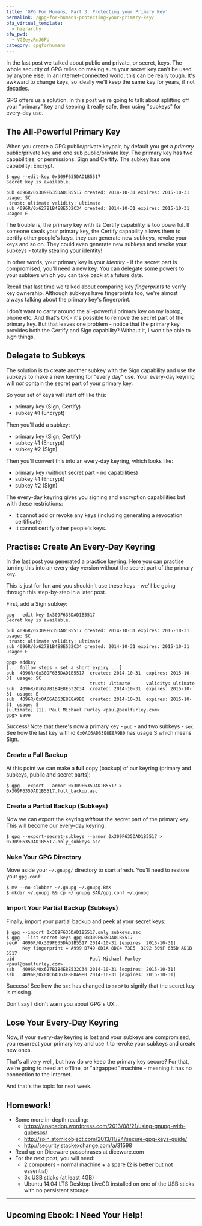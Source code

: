 ```yaml
---
title: 'GPG For Humans, Part 3: Protecting your Primary Key'
permalink: /gpg-for-humans-protecting-your-primary-key/
bfa_virtual_template:
  - hierarchy
sfw_pwd:
  - VGZeyzRnJ6FU
category: gpgforhumans
---
```

In the last post we talked about public and private, or secret, keys. The whole security of GPG relies on making sure your secret key can't be used by anyone else. In an Internet-connected world, this can be really tough. It's awkward to change keys, so ideally we'll keep the same key for years, if not decades.

GPG offers us a solution. In this post we're going to talk about splitting off your "primary" key and keeping it really safe, then using "subkeys" for every-day use.

## The All-Powerful Primary Key

When you create a GPG public/private keypair, by default you get a *primary* public/private key and one sub public/private key. The primary key has two capabilities, or permissions: Sign and Certify. The subkey has one capability: Encrypt.

    $ gpg --edit-key 0x309F635DAD1B5517
    Secret key is available.
    
    pub 4096R/0x309F635DAD1B5517 created: 2014-10-31 expires: 2015-10-31 usage: SC 
     trust: ultimate validity: ultimate
    sub 4096R/0x627B1B4E8E532C34 created: 2014-10-31 expires: 2015-10-31 usage: E


The trouble is, the primary key with its Certify capability is too powerful. If someone steals your primary key, the Certify capability allows them to certify other people's keys, they can generate new subkeys, revoke your keys and so on. They could even generate new subkeys and revoke your subkeys - totally stealing your identity!

In other words, your primary key is your *identity* - if the secret part is compromised, you'll need a new key. You can delegate some powers to your subkeys which you can take back at a future date.

Recall that last time we talked about comparing key *fingerprints* to verify key ownership. Although subkeys have fingerprints too, we're almost always talking about the primary key's fingerprint.

I don't want to carry around the all-powerful primary key on my laptop, phone etc. And that's OK - it's possible to remove the secret part of the primary key. But that leaves one problem - notice that the primary key provides both the Certify and Sign capability? Without it, I won't be able to *sign* things.

## Delegate to Subkeys

The solution is to create another subkey with the Sign capability and use the subkeys to make a new keyring for "every day" use. Your every-day keyring will *not* contain the secret part of your primary key.

So your set of keys will start off like this:

  * primary key (Sign, Certify)
  * subkey #1 (Encrypt)

Then you'll add a subkey:

  * primary key (Sign, Certify)
  * subkey #1 (Encrypt)
  * subkey #2 (Sign)

Then you'll convert this into an every-day keyring, which looks like:

  * primary key (without secret part - no capabilities)
  * subkey #1 (Encrypt)
  * subkey #2 (Sign)

The every-day keyring gives you signing and encryption capabilities but with these restrictions:

  * It cannot add or revoke any keys (including generating a revocation certificate)
  * It cannot certify other people's keys.

## Practise: Create An Every-Day Keyring

In the last post you generated a practice keyring. Here you can practise turning this into an every-day version without the secret part of the primary key.

This is just for fun and you shouldn't use these keys - we'll be going through this step-by-step in a later post.

First, add a Sign subkey:

    gpg --edit-key 0x309F635DAD1B5517
    Secret key is available.
    
    pub 4096R/0x309F635DAD1B5517 created: 2014-10-31 expires: 2015-10-31 usage: SC 
     trust: ultimate validity: ultimate
    sub 4096R/0x627B1B4E8E532C34 created: 2014-10-31 expires: 2015-10-31 usage: E
    
    gpg> addkey
    [... follow steps - set a short expiry ...]
    pub  4096R/0x309F635DAD1B5517  created: 2014-10-31  expires: 2015-10-31  usage: SC  
                                   trust: ultimate      validity: ultimate
    sub  4096R/0x627B1B4E8E532C34  created: 2014-10-31  expires: 2015-10-31  usage: E   
    sub  4096R/0x0AC6AD63E8E8A9B0  created: 2014-10-31  expires: 2015-10-31  usage: S   
    [ultimate] (1). Paul Michael Furley <paul@paulfurley.com>
    gpg> save


Success! Note that there's now a primary key - `pub` - and two subkeys - `sec`. See how the last key with id `0x0AC6AD63E8E8A9B0` has usage S which means Sign.

### Create a Full Backup

At this point we can make a **full** copy (backup) of our keyring (primary and subkeys, public and secret parts):

    $ gpg --export --armor 0x309F635DAD1B5517 > 0x309F635DAD1B5517.full_backup.asc


### Create a Partial Backup (Subkeys)

Now we can export the keyring *without* the secret part of the primary key. This will become our every-day keyring:

    $ gpg --export-secret-subkeys --armor 0x309F635DAD1B5517 > 0x309F635DAD1B5517.only_subkeys.asc


### Nuke Your GPG Directory

Move aside your `~/.gnupg/` directory to start afresh. You'll need to restore your `gpg.conf`:

    $ mv --no-clobber ~/.gnupg ~/.gnupg.BAK
    $ mkdir ~/.gnupg && cp ~/.gnupg.BAK/gpg.conf ~/.gnupg


### Import Your Partial Backup (Subkeys)

Finally, import your partial backup and peek at your secret keys:

    $ gpg --import 0x309F635DAD1B5517.only_subkeys.asc
    $ gpg --list-secret-keys gpg 0x309F635DAD1B5517
    sec#  4096R/0x309F635DAD1B5517 2014-10-31 [expires: 2015-10-31]
          Key fingerprint = A999 B749 8D1A 8DC4 73E5  3C92 309F 635D AD1B 5517
    uid                            Paul Michael Furley <paul@paulfurley.com>
    ssb   4096R/0x627B1B4E8E532C34 2014-10-31 [expires: 2015-10-31]
    ssb   4096R/0x0AC6AD63E8E8A9B0 2014-10-31 [expires: 2015-10-31]


Success! See how the `sec` has changed to `sec#` to signify that the secret key is missing.

Don't say I didn't warn you about GPG's UX...

## Lose Your Every-Day Keyring

Now, if your every-day keyring is lost and your subkeys are compromised, you resurrect your primary key and use it to revoke your subkeys and create new ones.

That's all very well, but how do we keep the primary key secure? For that, we're going to need an offline, or "airgapped" machine - meaning it has no connection to the Internet.

And that's the topic for next week.

## Homework!

  * Some more in-depth reading:
      * <https://apapadop.wordpress.com/2013/08/21/using-gnupg-with-qubesos/>
      * <http://spin.atomicobject.com/2013/11/24/secure-gpg-keys-guide/>
      * <http://security.stackexchange.com/a/31598>
  * Read up on Diceware passphrases at diceware.com
  * For the next post, you will need:
      * 2 computers - normal machine + a spare (2 is better but not essential)
      * 3x USB sticks (at least 4GB)
      * Ubuntu 14.04 LTS Desktop LiveCD installed on one of the USB sticks with no persistent storage

* * *

## Upcoming Ebook: I Need Your Help!

<div id="mc_embed_signup">
</div>